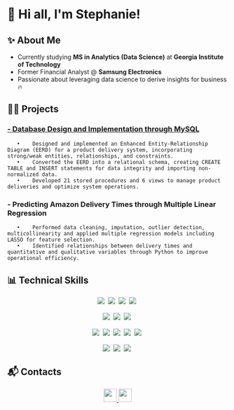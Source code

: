 # :wave: Hi all, I'm Stephanie!

## ✨ About Me
- Currently studying **MS in Analytics (Data Science)** at **Georgia Institute of Technology**
- Former Financial Analyst @ **Samsung Electronics**
- Passionate about leveraging data science to derive insights for business🔥

## 👩‍💻 Projects
### [**- Database Design and Implementation through MySQL**](https://github.com/stephaniee-ui/Database-design-and-implementation.git)
       •	Designed and implemented an Enhanced Entity-Relationship Diagram (EERD) for a product delivery system, incorporating strong/weak entities, relationships, and constraints.  
       •	Converted the EERD into a relational schema, creating CREATE TABLE and INSERT statements for data integrity and importing non-normalized data.  
       •	Developed 21 stored procedures and 6 views to manage product deliveries and optimize system operations.  

### **- Predicting Amazon Delivery Times through Multiple Linear Regression**    
       •	Performed data cleaning, imputation, outlier detection, multicollinearity and applied multiple regression models including LASSO for feature selection.  
       •	Identified relationships between delivery times and quantitative and qualitative variables through Python to improve operational efficiency.  

## 📊 Technical Skills
<div align="center">
  <img src="https://img.shields.io/badge/python-3670A0?style=for-the-badge&logo=python&logoColor=ffdd54" />&nbsp
  <img src="https://img.shields.io/badge/pandas-150458.svg?style=for-the-badge&logo=pandas&logoColor=white" />&nbsp
  <img src="https://img.shields.io/badge/numpy-4d77cf.svg?style=for-the-badge&logo=numpy&logoColor=white" />&nbsp
  <img src="https://img.shields.io/badge/Matplotlib-11557c.svg?style=for-the-badge&logo=Matplotlib&logoColor=white" />&nbsp
</div> 
<br>
<div align="center">
<img src="https://img.shields.io/badge/R-276DC3?style=for-the-badge&logo=r&logoColor=white" />&nbsp;
<img src="https://img.shields.io/badge/MySQL-4479A1?style=for-the-badge&logo=mysql&logoColor=white" />&nbsp;
<img src="https://img.shields.io/badge/SQL-4479A1?style=for-the-badge&logo=postgresql&logoColor=white" />&nbsp;
</div>
<br>
<div align="center">
<img src="https://img.shields.io/badge/Tableau-E97627?style=for-the-badge&logo=tableau&logoColor=white" />&nbsp;
<img src="https://img.shields.io/badge/SAP-0FAAFF?style=for-the-badge&logo=sap&logoColor=white" />&nbsp;
<img src="https://img.shields.io/badge/Excel-217346?style=for-the-badge&logo=microsoftexcel&logoColor=white" />&nbsp;
<img src="https://img.shields.io/badge/Jupyter-F37626?style=for-the-badge&logo=jupyter&logoColor=white" />&nbsp;
<img src="https://img.shields.io/badge/VSCode-007ACC?style=for-the-badge&logo=visualstudiocode&logoColor=white" />&nbsp;
</div>
<br>
<div align="center">
<img src="https://img.shields.io/badge/Machine%20Learning-FFC0CB?style=for-the-badge&logo=ai&logoColor=white" />&nbsp;
<img src="https://img.shields.io/badge/Regression%20Analysis-FFFF00?style=for-the-badge&logo=data&logoColor=white" />&nbsp;
<img src="https://img.shields.io/badge/Statistical%20Analysis-3EB489?style=for-the-badge&logo=statistics&logoColor=white" />&nbsp;
</div>

## :mailbox_with_mail: Contacts
<div align="center">
<a href="mailto:stephanie1.cho@gmail.com">
  <img src="https://img.shields.io/badge/Gmail-d14836?style=flat-square&logo=Gmail&logoColor=white" style="height:30px; width:auto;" />
</a>
<a href="https://www.linkedin.com/in/stephanie-hojung">
  <img src="https://img.shields.io/badge/-LinkedIn-blue?style=flat-square&logo=Linkedin&logoColor=white" style="height:30px; width:auto;" />
</a>
</div>


      

 <!--**stephaniee-ui/stephaniee-ui** is a ✨ _special_ ✨ repository because its `README.md` (this file) appears on your GitHub profile.

Here are some ideas to get you started:
#####   .
- 🌱 I’m currently learning ...
- 👯 I’m looking to collaborate on ...
- 🤔 I’m looking for help with ...
- 💬 Ask me about ...
- 📫 How to reach me: ...
- 😄 Pronouns: ...
- ⚡ Fun fact: ...
-->
